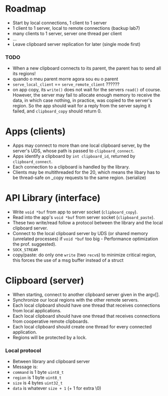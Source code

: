 # Roadmap
 * Start by local connections, 1 client to 1 server
 * 1 client to 1 server, local to remote connections (backup lab7)
 * many clients to 1 server, server one thread per client
 * ...
 * Leave clipboard server replication for later (single mode first)

### TODO
 * When a new clipboard connects to its parent, the parent has to send all its regions!
 * quando o meu parent morre agora sou eu o parent
 * `serve_local_client` == `serve_remote_client` ??????
 * on app copy, its `write()` does not wait for the servers `read()` of course. However, the server may fail to allocate enough memory to receive the data, in which case nothing, in practice, was copied to the server's region. So the app should wait for a reply from the server saying it failed, and `clipboard_copy` should return 0.

# Apps (clients)
 * Apps may connect to more than one local clipboard server, by the server's UDS, whose path is passed to `clipboard_connect`.
 * Apps identify a clipboard by `int clipboard_id`, returned by `clipboard_connect`.
 * Each connection to a clipboard is handled by the library.
 * Clients may be multithreaded for the 20, which means the libary has to be thread-safe on _copy requests to the same region. (serialize)

# API Library (interface)
 * Write `void *buf` from app to server socket (`clipboard_copy`).
 * Read into the app's `void *buf` from server socket (`clipboard_paste`).
 * These two write/read follow a protocol between the library and the local clipboard server.
 * Connect to the local clipboard server by UDS (or shared memory (unrelated processes) if `void *buf` too big - Performance optimization the prof. suggested).
 * `SOCK_STREAM`
 * copy/paste: do only one `write` (two `recv`s) to minimize critical region, this forces the use of a msg buffer instead of a struct

# Clipboard (server)
 * When starting, connect to another clipboard server given in the argv[].
 * Synchronize our local regions with the other remote servers. 
 * Each local clipboard should have one thread that receives connections from local applications.
 * Each local clipboard should have one thread that receives connections from cooperative remote clipboards.
 * Each local clipboard should create one thread for every connected application.
 * Regions will be protected by a lock.

### Local protocol
 * Between library and clipboard server
 * Message is: <command><region><size><data>
 * `command` is 1 byte `uint8_t`
 * `region` is 1 byte `uint8_t`
 * `size` is 4 bytes `uint32_t`
 * `data` is whatever `size + 1` (+ 1 for extra \0)
